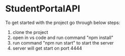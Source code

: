 # StudentPortalAPI

To get started with the project go through below steps:

1. clone the project
2. open in vs code and run command "npm install"
3. run command "npm run start" to start the server
4. server will get start on port 4444
